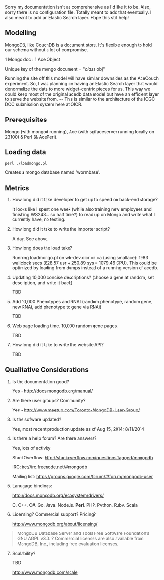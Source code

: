 Sorry my documentation isn't as comprehensive as I'd like it to be. Also, sorry there is no configuration file. Totally meant to add that eventually. I also meant to add an Elastic Search layer. Hope this still help!

Modelling
---------

MongoDB, like CouchDB is a document store. It's flexible enough to hold our schema without a lot of compromise. 

1 Mongo doc : 1 Ace Object

Unique key of the mongo document = "$class~$obj"

Running the site off this model will have similar downsides as the AceCouch experiment. So, I was planning on having an Elastic Search layer that would denormalize the data to more widget-centric pieces for us. This way we could keep most of the original acedb data model but have an efficient layer to serve the website from. -- This is similar to the architecture of the ICGC DCC submission system here at OICR.


Prerequisites
-------------

Mongo (with mongod running), Ace (with sgifaceserver running locally on 23100) & Perl (& AcePerl).


Loading data
-------------

<code>perl ./loadmongo.pl</code>

Creates a mongo database named 'wormbase'.


Metrics
-------

1. How long did it take developer to get up to speed on back-end storage?

   It looks like I spent one week (while also training new employees and finishing WS243... so half time?) to read up on Mongo and write what I currently have, no testing.

2. How long did it take to write the importer script?

   A day. See above.

3. How long does the load take?

   Running loadmongo.pl on wb-dev.oicr.on.ca (using smallace): 
   1983 wallclock secs (828.57 usr + 250.89 sys = 1079.46 CPU). This could be optimized by loading from dumps instead of a running version of acedb.

4. Updating 10,000 concise descriptions? (choose a gene at random, set description, and write it back)

   TBD

5. Add 10,000 Phenotypes and RNAI (random phenotype, random gene, new RNAi, add phenotype to gene via RNAi)

   TBD

6. Web page loading time.   10,000 random gene pages.

   TBD

7. How long did it take to write the website API?

   TBD
     

Qualitative Considerations
--------------------------

1. Is the documentation good?

   Yes - http://docs.mongodb.org/manual/

2. Are there user groups?  Community?

   Yes - http://www.meetup.com/Toronto-MongoDB-User-Group/

3. Is the sofware updated?

   Yes, most recent production update as of Aug 15, 2014: 8/11/2014

4. Is there a help forum?  Are there answers?

   Yes, lots of activity

   StackOverflow:  http://stackoverflow.com/questions/tagged/mongodb

   IRC: irc://irc.freenode.net/#mongodb

   Mailing list: https://groups.google.com/forum/#!forum/mongodb-user


5. Lanugage bindings:

   http://docs.mongodb.org/ecosystem/drivers/

   C, C++, C#, Go, Java, Node.js, **Perl**, PHP, Python, Ruby, Scala

6. Licensing?  Commercial support?  Pricing?

   http://www.mongodb.org/about/licensing/
> MongoDB Database Server and Tools
> Free Software Foundation’s GNU AGPL v3.0.
? Commercial licenses are also available from MongoDB, Inc., including free evaluation licenses.

7. Scalability?

   TBD

   http://www.mongodb.com/scale

